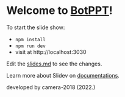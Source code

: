# Welcome to [BotPPT]()!

To start the slide show:

- `npm install`
- `npm run dev`
- visit at http://localhost:3030

Edit the [slides.md](./slides.md) to see the changes.

Learn more about Slidev on [documentations](https://sli.dev/).

developed by camera-2018 (2022.)
